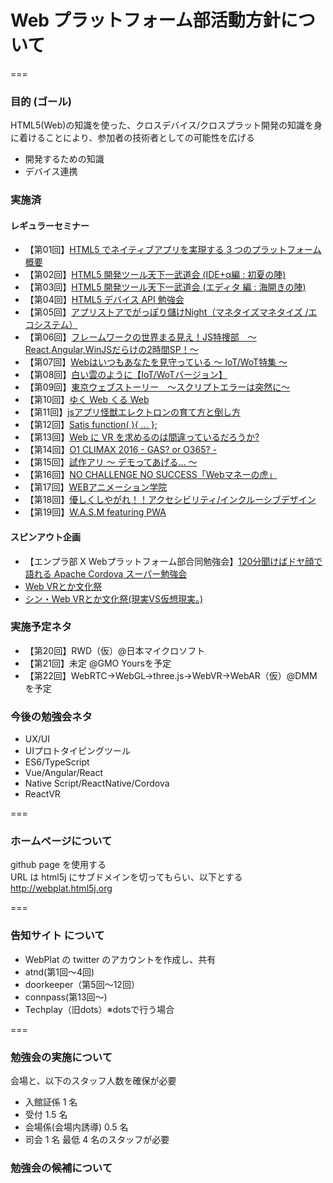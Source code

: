 # Web プラットフォーム部活動方針について
===
### 目的 (ゴール)
HTML5(Web)の知識を使った、クロスデバイス/クロスプラット開発の知識を身に着けることにより、参加者の技術者としての可能性を広げる
* 開発するための知識
* デバイス連携

### 実施済

#### レギュラーセミナー
* 【第01回】[HTML5 でネイティブアプリを実現する 3 つのプラットフォーム概要](https://atnd.org/events/49152)
* 【第02回】[HTML5 開発ツール天下一武道会 (IDE+α編 : 初夏の陣)](https://atnd.org/events/51361)
* 【第03回】[HTML5 開発ツール天下一武道会 (エディタ 編 : 海開きの陣)](https://atnd.org/events/52247)
* 【第04回】[HTML5 デバイス API 勉強会](https://atnd.org/events/57733)
* 【第05回】[アプリストアでがっぽり儲けNight（マネタイズマネタイズ /エコシステム）](https://webplat.doorkeeper.jp/events/20635)
* 【第06回】[フレームワークの世界まる見え！JS特捜部　～ React,Angular,WinJSだらけの2時間SP！～](https://webplat.doorkeeper.jp/events/22013)
* 【第07回】[Webはいつもあなたを見守っている 〜 IoT/WoT特集 〜](https://webplat.doorkeeper.jp/events/27429)
* 【第08回】[白い雲のように【IoT/WoTバージョン】](https://techplay.jp/event/567194)
* 【第09回】[東京ウェブストーリー　〜スクリプトエラーは突然に〜](https://webplat.doorkeeper.jp/events/34165)
* 【第10回】[ゆく Web くる Web](https://webplat.doorkeeper.jp/events/36270)
* 【第11回】[jsアプリ怪獣エレクトロンの育て方と倒し方](https://webplat.doorkeeper.jp/events/39975)
* 【第12回】[Satis function( ){ ... };](https://webplat.doorkeeper.jp/events/42974)
* 【第13回】[Web に VR を求めるのは間違っているだろうか?](https://techplay.jp/event/593174)
* 【第14回】[O1 CLIMAX 2016 - GAS? or O365? -](https://html5j-webplat.connpass.com/event/41674/)
* 【第15回】[試作アリ 〜 デモってあげる… 〜](https://html5j-webplat.connpass.com/event/46630/)
* 【第16回】[NO CHALLENGE NO SUCCESS「Webマネーの虎」](https://html5j-webplat.connpass.com/event/53119/)
* 【第17回】[WEBアニメーション学院](https://html5j-webplat.connpass.com/event/54040/)
* 【第18回】[優しくしやがれ！！アクセシビリティ/インクルーシブデザイン](https://html5j-webplat.connpass.com/event/71784/)
* 【第19回】[W.A.S.M featuring PWA](https://html5j-webplat.connpass.com/event/74013/)

#### スピンアウト企画
* 【エンプラ部 X Webプラットフォーム部合同勉強会】[120分聞けばドヤ顔で語れる Apache Cordova スーパー勉強会](https://atnd.org/events/51539)
* [Web VRとか文化祭](https://html5j-webplat.connpass.com/event/44248/)
* [シン・Web VRとか文化祭(現実VS仮想現実。)](https://html5j-webplat.connpass.com/event/47239/)

### 実施予定ネタ
* 【第20回】RWD（仮）@日本マイクロソフト
* 【第21回】未定 @GMO Yoursを予定
* 【第22回】WebRTC->WebGL->three.js->WebVR->WebAR（仮）@DMMを予定

### 今後の勉強会ネタ
* UX/UI
* UIプロトタイピングツール
* ES6/TypeScript
* Vue/Angular/React
* Native Script/ReactNative/Cordova
* ReactVR

===

### ホームページについて  
github page を使用する  
URL は html5j にサブドメインを切ってもらい、以下とする  
http://webplat.html5j.org  
  
===

### 告知サイト について  
* WebPlat の twitter のアカウントを作成し、共有
* atnd(第1回〜4回)
* doorkeeper（第5回〜12回）
* connpass(第13回〜)
* Techplay（旧dots）※dotsで行う場合

===

### 勉強会の実施について
会場と、以下のスタッフ人数を確保が必要
* 入館証係 1 名
* 受付 1.5 名
* 会場係(会場内誘導) 0.5 名
* 司会 1 名
最低 4 名のスタッフが必要

### 勉強会の候補について

